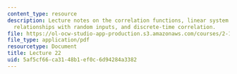 ```yaml
---
content_type: resource
description: Lecture notes on the correlation functions, linear system input/output
  relationships with random inputs, and discrete-time correlation.
file: https://ol-ocw-studio-app-production.s3.amazonaws.com/courses/2-161-signal-processing-continuous-and-discrete-fall-2008/5af5cf66ca3148b1ef0c6d94284a3382_lecture_22.pdf
file_type: application/pdf
resourcetype: Document
title: Lecture 22
uid: 5af5cf66-ca31-48b1-ef0c-6d94284a3382
---
```

